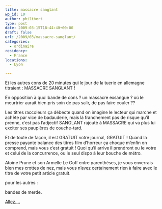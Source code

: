 ```yaml
---
title: massacre sanglant
wp_id: 10
author: philibert
type: post
date: 2009-03-15T18:44:40+00:00
draft: false
url: /2009/03/massacre-sanglant/
categories:
  - ordinaire
residency:
  - France
locations:
  - Lyon

---
```

Et les autres cons de 20 minutes qui le jour de la tuerie en allemagne titraient : MASSACRE SANGLANT !

En opposition à quoi bande de cons ? un massacre exsangue ? où le meurtrier aurait bien pris soin de pas salir, de pas faire couler ??

Les titres raccoleurs ça débecte quand on imagine le lecteur qui marche et achète par vice de badauderie, mais là franchement pas de risque qu&rsquo;il prenne, c&rsquo;est pas l&rsquo;adjectif SANGLANT rajouté à MASSACRE qui va plus lui exciter ses paupières de couche-tard.

Et de toute de façon, il est GRATUIT votre journal, GRATUIT ! Quand la presse payante balance des titres film d&rsquo;horreur ça choque m&rsquo;enfin on comprend, mais vous c&rsquo;est gratuit ! Quoi qu&rsquo;il arrive il prendront ou le votre et celui de la concurrence, ou le seul dispo à leur bouche de métro.

Atoine Prune et son Armelle Le Goff entre parenthèses, je vous enverrais bien mes crottes de nez, mais vous n&rsquo;avez certainement rien à faire avec le titre de votre petit article gratuit.

pour les autres :

bandes de merde.

[Allez&#8230;.][1]

 [1]: https://www.20minutes.fr/article/310093/Monde-massacre-sanglant-dans-un-college.php